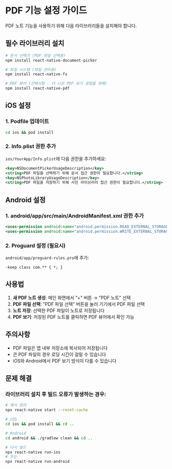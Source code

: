 # PDF 기능 설정 가이드

PDF 노트 기능을 사용하기 위해 다음 라이브러리들을 설치해야 합니다.

## 필수 라이브러리 설치

```bash
# 문서 선택기 (PDF 파일 선택용)
npm install react-native-document-picker

# 파일 시스템 (파일 관리용)
npm install react-native-fs

# PDF 뷰어 (선택사항 - 더 나은 PDF 보기 경험을 위해)
npm install react-native-pdf
```

## iOS 설정

### 1. Podfile 업데이트
```bash
cd ios && pod install
```

### 2. Info.plist 권한 추가
`ios/YourApp/Info.plist`에 다음 권한을 추가하세요:

```xml
<key>NSDocumentPickerUsageDescription</key>
<string>PDF 파일을 선택하기 위해 문서 접근 권한이 필요합니다.</string>
<key>NSPhotoLibraryUsageDescription</key>
<string>PDF 파일을 저장하기 위해 사진 라이브러리 접근 권한이 필요합니다.</string>
```

## Android 설정

### 1. android/app/src/main/AndroidManifest.xml 권한 추가
```xml
<uses-permission android:name="android.permission.READ_EXTERNAL_STORAGE" />
<uses-permission android:name="android.permission.WRITE_EXTERNAL_STORAGE" />
```

### 2. Proguard 설정 (필요시)
`android/app/proguard-rules.pro`에 추가:
```
-keep class com.** { *; }
```

## 사용법

1. **새 PDF 노트 생성**: 메인 화면에서 "+" 버튼 → "PDF 노트" 선택
2. **PDF 파일 선택**: "PDF 파일 선택" 버튼을 눌러 기기에서 PDF 파일 선택
3. **노트 저장**: 선택한 PDF 파일이 노트로 저장됩니다
4. **PDF 보기**: 저장된 PDF 노트를 클릭하면 PDF 뷰어에서 확인 가능

## 주의사항

- PDF 파일은 앱 내부 저장소에 복사되어 저장됩니다
- 큰 PDF 파일의 경우 로딩 시간이 걸릴 수 있습니다
- iOS와 Android에서 PDF 보기 방식이 다를 수 있습니다

## 문제 해결

### 라이브러리 설치 후 빌드 오류가 발생하는 경우:
```bash
# 캐시 정리
npx react-native start --reset-cache

# iOS
cd ios && pod install && cd ..

# Android
cd android && ./gradlew clean && cd ..

# 다시 빌드
npx react-native run-ios
# 또는
npx react-native run-android
```
